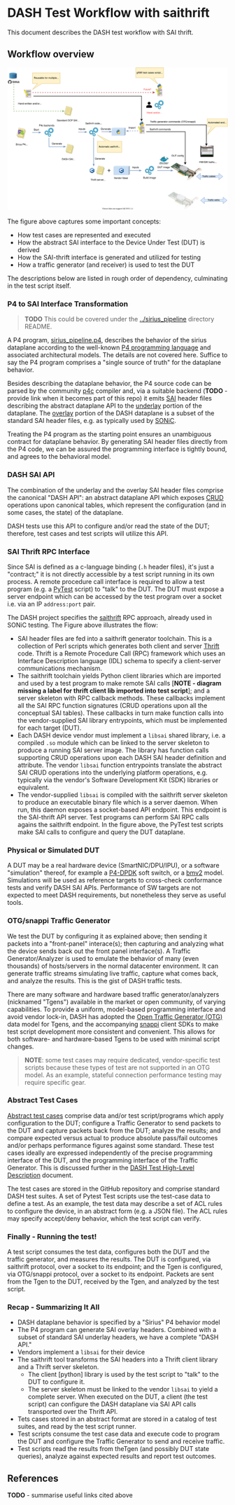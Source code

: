 # DASH Test Workflow with saithrift

This document describes the DASH test workflow with SAI thrift. 

## Workflow overview 

![dash-test-wflow-saithrift](../images/dash-test-wflow-saithrift.svg)

The figure above captures some important concepts:
* How test cases are represented and executed
* How the abstract SAI interface to the Device Under Test (DUT) is derived
* How the SAI-thrift interface is generated and utilized for testing
* How a traffic generator (and receiver) is used to test the DUT

The descriptions below are listed in rough order of dependency, culminating in the test script itself.
### P4 to SAI Interface Transformation

> **TODO** This could be covered under the [../sirius_pipeline](../sirius_pipeline) directory README.

A P4 program, [sirius_pipeline.p4](../sirius_pipeline.p4), describes the behavior of the sirius dataplane according to the well-known [P4 programming language](https://github.com/p4lang/p4-spec) and associated architectural models. The details are not covered here. Suffice to say the P4 program comprises a "single source of truth" for the dataplane behavior.

Besides describing the dataplane behavior, the P4 source code can be parsed by the community [p4c](https://github.com/p4lang/p4c) compiler and, via a suitable backend (**TODO** - provide link when it becomes part of this repo) it emits [SAI](https://www.opencompute.org/projects/sai) header files describing the abstract dataplane API to the [underlay](../SAI/underlay) portion of the dataplane. The [overlay](../SAI/overlay) portion of the DASH dataplane is a subset of the standard SAI header files, e.g. as typically used by [SONiC](https://azure.github.io/SONiC/).

Treating the P4 program as the starting point ensures an unambiguous contract for dataplane behavior. By generating SAI header files directly from the P4 code, we can be assured the programming interface is tightly bound, and agrees to the behavioral model.

### DASH SAI API
The combination of the underlay and the overlay SAI header files comprise the canonical "DASH API": an abstract dataplane API which exposes [CRUD](https://en.wikipedia.org/wiki/Create,_read,_update_and_delete) operations upon canonical tables, which represent the configuration (and in some cases, the state) of the dataplane.

DASH tests use this API to configure and/or read the state of the DUT; therefore, test cases and test scripts will utilize this API.

### SAI Thrift RPC Interface
 Since SAI is defined as a c-language binding (`.h` header files), it's just a "contract;" it is not directly accessible by a test script running in its own process. A remote procedure call interface is required to allow a test program (e.g. a [PyTest](https://docs.pytest.org/en/6.2.x/) script) to "talk" to the DUT. The DUT must expose a server endpoint which can be accessed by the test program over a socket i.e. via an IP `address:port` pair.

 The DASH project specifies the [saithrift](https://github.com/opencomputeproject/SAI/tree/master/test/saithrift) RPC approach, already used in SONiC testing. The Figure above illustrates the flow:
 * SAI header files are fed into a saithrift generator toolchain. This is a collection of Perl scripts which generates both client and server [Thrift](https://thrift.apache.org/) code. Thrift is a Remote Procedure Call (RPC) framework which uses an Interface Description language (IDL) schema to specify a client-server communications mechanism.
* The saithrift toolchain yields Python client libraries which are imported and used by a test program to make remote SAI calls [**NOTE - diagram missing a label for thrift client lib imported into test script**]; and a server skeleton with RPC callback methods. These callbacks implement all the SAI RPC function signatures (CRUD operations upon all the conceptual SAI tables). These callbacks in turn make function calls into the vendor-supplied SAI library entrypoints, which must be implemented for each target (DUT).
* Each DASH device vendor must implement a `libsai` shared library, i.e. a compiled `.so` module which can be linked to the server skeleton to produce a running SAI server image. The library has function calls supporting CRUD operations upon each DASH SAI header definition and attribute. The vendor `libsai` function entrypoints translate the abstract SAI CRUD operations into the underlying platform operations, e.g. typically via the vendor's Software Development Kit (SDK) libraries or equivalent. 
* The vendor-supplied `libsai` is compiled with the saithrift server skeleton to produce an executable binary file which is a server daemon. When run, this daemon exposes a socket-based API endpoint. This endpoint is the SAI-thrift API server.
Test programs can perform SAI RPC calls agains the saithrift endpoint. In the figure above, the PyTest test scripts make SAI calls to configure and query the DUT dataplane.
### Physical or Simulated DUT
A DUT may be a real hardware device (SmartNIC/DPU/IPU), or a software "simulation" thereof, for example a [P4-DPDK](https://github.com/p4lang/p4-dpdk-target) soft switch, or a [bmv2](https://github.com/p4lang/behavioral-model) model. Simulations will be used as reference targets to cross-check conformance tests and verify DASH SAI APIs. Performance of SW targets are not expected to meet DASH requirements, but nonetheless they serve as useful tools.
### OTG/snappi Traffic Generator
We test the DUT by configuring it as explained above; then sending it packets into a "front-panel" interace(s); then capturing and analyzing what the device sends back out the front panel interface(s). A Traffic Generator/Analyzer is used to emulate the behavior of many (even thousands) of hosts/servers in the normal datacenter environment. It can generate traffic streams simulating live traffic, capture what comes back, and analyze the results. This is the gist of DASH traffic tests.

There are many software and hardware based traffic generator/analyzers (nicknamed "Tgens") available in the market or open community, of varying capabilities. To provide a uniform, model-based programming interface and avoid vendor lock-in, DASH has adopted the [Open Traffic Generator (OTG)](https://github.com/open-traffic-generator/models) data model for Tgens, and the accompanying [snappi](https://github.com/open-traffic-generator/snappi) client SDKs to make test script development more consistent and convenient. This allows for both software- and hardware-based Tgens to be used with minimal script changes.

> **NOTE**: some test cases may require dedicated, vendor-specific test scripts because these types of test are not supported in an OTG model. As an example, stateful connection performance testing may require specific gear.


### Abstract Test Cases
[Abstract test cases](./sonic-dash-test-HLD.md#data-driven-test-cases) comprise data and/or test script/programs which apply configuration to the DUT; configure a Traffic Generator to send packets to the DUT and capture packets back from the DUT; analyze the results; and compare expected versus actual to produce absolute pass/fail outcomes and/or perhaps performance figures against some standard. These test cases ideally are expressed independently of the precise programming interface of the DUT, and the programming interface of the Traffic Generator. This is discussed further in the [DASH Test High-Level Description](./sonic-dash-test-HLD.md#data-driven-test-cases) document.

The test cases are stored in the GitHub repository and comprise standard DASH test suites. A set of Pytest Test scripts use the test-case data to define a test. As an example, the test data may describe a set of ACL rules to configure the device, in an abstract form (e.g. a JSON file). The ACL rules may specify accept/deny behavior, which the test script can verify.

### Finally - Running the test!
A test script consumes the test data, configures both the DUT and the traffic generator, and measures the results. The DUT is configured, via saithrift protocol, over a socket to its endpoint; and the Tgen is configured, via OTG/snappi protocol, over a socket to its endpoint. Packets are sent from the Tgen to the DUT, received by the Tgen, and analyzed by the test script.
### Recap - Summarizing It All
* DASH dataplane behavior is specified by a "Sirius" P4 behavior model
* The P4 program can generate SAI overlay headers. Combined with a subset of standard SAI underlay headers, we have a complete "DASH API."
* Vendors implement a `libsai` for their device
* The saithrift tool transforms the  SAI headers into a Thrift client library and a Thrift server skeleton.
  * The client [python] library is used by the test script to "talk" to the DUT to configure it.
  * The server skeleton must be linked to the vendor `libsai` to yield a complete server. When executed on the DUT, a client (the test script) can configure the DASH dataplane via SAI API calls transported over the Thrift API.
* Tets cases stored in an abstract format are stored in a catalog of test suites, and read by the test script runner.
* Test scripts consume the test case data and execute code to program the DUT and configure the Traffic Generator to send and receive traffic.
* Test scripts read the results from theTgen (and possibly DUT state queries), analyze against expected results and report test outcomes.

## References
**TODO** - summarise useful links cited above